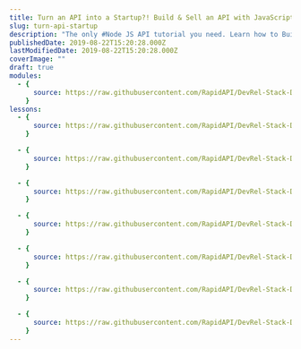 ```yaml
---
title: Turn an API into a Startup?! Build & Sell an API with JavaScript
slug: turn-api-startup
description: "The only #Node JS API tutorial you need. Learn how to Build and Deploy your own fully custom JavaScript API with Node and Express from scratch. Once you've learned that, I'll teach you how to put it on a platform called RapidAPI, set the pricing tiers, start selling, and finally, build a business around it."
publishedDate: 2019-08-22T15:20:28.000Z
lastModifiedDate: 2019-08-22T15:20:28.000Z
coverImage: ""
draft: true
modules:
  - {
      source: https://raw.githubusercontent.com/RapidAPI/DevRel-Stack-Data/dev/lms/courses/turn-api-startup/index.md,
    }
lessons:
  - {
      source: https://raw.githubusercontent.com/RapidAPI/DevRel-Stack-Data/dev/lms/courses/turn-api-startup/intro.md,
    }

  - {
      source: https://raw.githubusercontent.com/RapidAPI/DevRel-Stack-Data/dev/lms/courses/turn-api-startup/about-apis-and-setup.md,
    }

  - {
      source: https://raw.githubusercontent.com/RapidAPI/DevRel-Stack-Data/dev/lms/courses/turn-api-startup/create-server.md,
    }

  - {
      source: https://raw.githubusercontent.com/RapidAPI/DevRel-Stack-Data/dev/lms/courses/turn-api-startup/adding-endpoints.md,
    }

  - {
      source: https://raw.githubusercontent.com/RapidAPI/DevRel-Stack-Data/dev/lms/courses/turn-api-startup/deployment-preparation.md,
    }

  - {
      source: https://raw.githubusercontent.com/RapidAPI/DevRel-Stack-Data/dev/lms/courses/turn-api-startup/hosting.md,
    }

  - {
      source: https://raw.githubusercontent.com/RapidAPI/DevRel-Stack-Data/dev/lms/courses/turn-api-startup/rapidapi-marketplace.md,
    }
---
```

